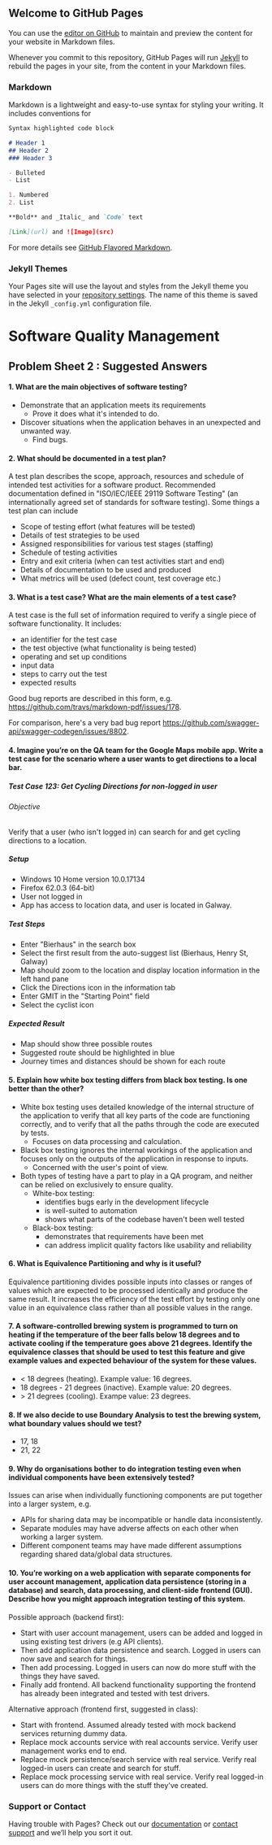 ## Welcome to GitHub Pages

You can use the [editor on GitHub](https://github.com/arjmandmasood/digitalgallery.github.io/edit/main/README.md) to maintain and preview the content for your website in Markdown files.

Whenever you commit to this repository, GitHub Pages will run [Jekyll](https://jekyllrb.com/) to rebuild the pages in your site, from the content in your Markdown files.

### Markdown

Markdown is a lightweight and easy-to-use syntax for styling your writing. It includes conventions for

```markdown
Syntax highlighted code block

# Header 1
## Header 2
### Header 3

- Bulleted
- List

1. Numbered
2. List

**Bold** and _Italic_ and `Code` text

[Link](url) and ![Image](src)
```

For more details see [GitHub Flavored Markdown](https://guides.github.com/features/mastering-markdown/).

### Jekyll Themes

Your Pages site will use the layout and styles from the Jekyll theme you have selected in your [repository settings](https://github.com/arjmandmasood/digitalgallery.github.io/settings/pages). The name of this theme is saved in the Jekyll `_config.yml` configuration file.





# Software Quality Management
## Problem Sheet 2 : Suggested Answers

#### 1. What are the main objectives of software testing?
- Demonstrate that an application meets its requirements
    - Prove it does what it's intended to do.
- Discover situations when the application behaves in an unexpected and unwanted way.
    - Find bugs.

#### 2. What should be documented in a test plan?
 A test plan describes the scope, approach, resources and schedule of intended test activities for a software product.
 Recommended documentation defined in "ISO/IEC/IEEE 29119 Software Testing" (an internationally agreed set of standards for software testing). Some things a test plan can include

 - Scope of testing effort (what features will be tested)
 - Details of test strategies to be used
 - Assigned responsibilities for various test stages (staffing)
 - Schedule of testing activities
 - Entry and exit criteria (when can test activities start and end)
 - Details of documentation to be used and produced
 - What metrics will be used (defect count, test coverage etc.)

#### 3. What is a test case? What are the main elements of a test case?
A test case is the full set of information required to verify a single piece of software functionality. It includes:

- an identifier for the test case
- the test objective (what functionality is being tested)
- operating and set up conditions
- input data
- steps to carry out the test
- expected results

Good bug reports are described in this form, e.g. https://github.com/travs/markdown-pdf/issues/178.

For comparison, here's a very bad bug report https://github.com/swagger-api/swagger-codegen/issues/8802.

####  4. Imagine you’re on the QA team for the Google Maps mobile app. Write a test case for the scenario where a user wants to get directions to a local bar.

##### Test Case 123: Get Cycling Directions for non-logged in user

###### Objective
Verify that a user (who isn't logged in) can search for and get cycling directions to a location.

##### Setup
- Windows 10 Home version 10.0.17134
- Firefox 62.0.3 (64-bit)
- User not logged in
- App has access to location data, and user is located in Galway.

##### Test Steps
- Enter "Bierhaus" in the search box
- Select the first result from the auto-suggest list (Bierhaus, Henry St, Galway)
- Map should zoom to the location and display location information in the left hand pane
- Click the Directions icon in the information tab
- Enter GMIT in the "Starting Point" field
- Select the cyclist icon

##### Expected Result
- Map should show three possible routes
- Suggested route should be highlighted in blue
- Journey times and distances should be shown for each route

####  5. Explain how white box testing differs from black box testing. Is one better than the other?
- White box testing uses detailed knowledge of the internal structure of the application to verify that all key parts of the code are functioning correctly, and to verify that all the paths through the code are executed by tests.
    - Focuses on data processing and calculation.
- Black box testing ignores the internal workings of the application and focuses only on the outputs of the application in response to inputs.
    - Concerned with the user's point of view.
- Both types of testing have a part to play in a QA program, and neither can be relied on exclusively to ensure quality.
    - White-box testing:
        - identifies bugs early in the development lifecycle
        - is well-suited to automation
        - shows what parts of the codebase haven't been well tested
    - Black-box testing:
        - demonstrates that requirements have been met
        - can address implicit quality factors like usability and reliability

####  6. What is Equivalence Partitioning and why is it useful?
Equivalence partitioning divides possible inputs into classes or ranges of values which are expected to be processed identically and produce the same result. It increases the efficiency of the test effort by testing only one value in an equivalence class rather than all possible values in the range.

####  7. A software-controlled brewing system is programmed to turn on heating if the temperature of the beer falls below 18 degrees and to activate cooling if the temperature goes above 21 degrees. Identify the equivalence classes that should be used to test this feature and give example values and expected behaviour of the system for these values.

-  < 18 degrees (heating). Example value: 16 degrees.
- 18 degrees - 21 degrees (inactive). Example value: 20 degrees.
- \> 21 degrees (cooling). Exampe value: 23 degrees.

####  8. If we also decide to use Boundary Analysis to test the brewing system, what boundary values should we test?
- 17, 18
- 21, 22

####  9. Why do organisations bother to do integration testing even when individual components have been extensively tested?
Issues can arise when individually functioning components are put together into a larger system, e.g.

- APIs for sharing data may be incompatible or handle data inconsistently.
- Separate modules may have adverse affects on each other when working a larger system.
- Different component teams may have made different assumptions regarding shared data/global data structures.

####  10. You’re working on a web application with separate components for user account management, application data persistence (storing in a database) and search, data processing, and client-side frontend (GUI). Describe how you might approach integration testing of this system.
Possible approach (backend first):

- Start with user account management, users can be added and logged in using existing test drivers (e.g API clients).
- Then add application data persistence and search. Logged in users can now save and search for things.
- Then add processing. Logged in users can now do more stuff with the things they have saved.
- Finally add frontend. All backend functionality supporting the frontend has already been integrated and tested with test drivers.

Alternative approach (frontend first, suggested in class):

- Start with frontend. Assumed already tested with mock backend services returning dummy data.
- Replace mock accounts service with real accounts service. Verify user management works end to end.
- Replace mock persistence/search service with real service. Verify real logged-in users can create and search for stuff.
- Replace mock processing service with real service. Verify real logged-in users can do more things with the stuff they've created.

### Support or Contact

Having trouble with Pages? Check out our [documentation](https://docs.github.com/categories/github-pages-basics/) or [contact support](https://support.github.com/contact) and we’ll help you sort it out.
